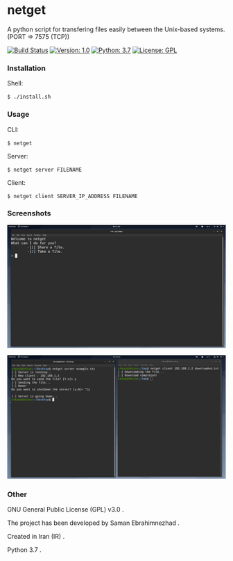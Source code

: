 # netget
A python script for transfering files easily between the Unix-based systems. (PORT => 7575 (TCP))

[![Build Status](https://img.shields.io/badge/build-passing-success)](https://samebison.ir)
[![Version: 1.0](https://img.shields.io/badge/version-1.0-green)](https://samebison.ir)
[![Python: 3.7](https://img.shields.io/badge/python-3.7-blue)](https://www.python.org/)
[![License: GPL](https://img.shields.io/badge/license-GPL--3.0-informational)](https://www.gnu.org/licenses/gpl-3.0)

### Installation

Shell:

```shell
$ ./install.sh
```

### Usage

CLI:

```shell
$ netget
```

Server:

```shell
$ netget server FILENAME
```

Client:

```shell
$ netget client SERVER_IP_ADDRESS FILENAME
```

### Screenshots

![Menu](images/menu.png)

![Server-Client](images/server_client.png)

### Other

GNU General Public License (GPL) v3.0 .

The project has been developed by Saman Ebrahimnezhad .

Created in Iran (IR) .

Python 3.7 .
